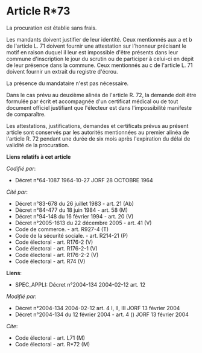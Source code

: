 # Article R*73

La procuration est établie sans frais.

Les mandants doivent justifier de leur identité. Ceux mentionnés aux a et b de l'article L. 71 doivent fournir une
attestation sur l'honneur précisant le motif en raison duquel il leur est impossible d'être présents dans leur commune
d'inscription le jour du scrutin ou de participer à celui-ci en dépit de leur présence dans la commune. Ceux mentionnés au c
de l'article L. 71 doivent fournir un extrait du registre d'écrou.

La présence du mandataire n'est pas nécessaire.

Dans le cas prévu au deuxième alinéa de l'article R. 72, la demande doit être formulée par écrit et accompagnée d'un
certificat médical ou de tout document officiel justifiant que l'électeur est dans l'impossibilité manifeste de comparaître.

Les attestations, justifications, demandes et certificats prévus au présent article sont conservés par les autorités
mentionnées au premier alinéa de l'article R. 72 pendant une durée de six mois après l'expiration du délai de validité de la
procuration.

**Liens relatifs à cet article**

_Codifié par_:

  - Décret n°64-1087 1964-10-27 JORF 28 OCTOBRE 1964

_Cité par_:

  - Décret n°83-678 du 26 juillet 1983 - art. 21 (Ab)
  - Décret n°84-477 du 18 juin 1984 - art. 58 (M)
  - Décret n°94-148 du 16 février 1994 - art. 20 (V)
  - Décret n°2005-1613 du 22 décembre 2005 - art. 41 (V)
  - Code de commerce. - art. R927-4 (T)
  - Code de la sécurité sociale. - art. R214-21 (P)
  - Code électoral - art. R176-2 (V)
  - Code électoral - art. R176-2-1 (V)
  - Code électoral - art. R176-2-2 (V)
  - Code électoral - art. R74 (V)

**Liens**:

  - SPEC_APPLI: Décret n°2004-134 2004-02-12 art. 12

_Modifié par_:

  - Décret n°2004-134 2004-02-12 art. 4 I, II, III JORF 13 février 2004
  - Décret n°2004-134 du 12 février 2004 - art. 4 () JORF 13 février 2004

_Cite_:

  - Code électoral - art. L71 (M)
  - Code électoral - art. R*72 (M)
